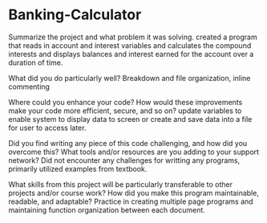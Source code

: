 # Banking-Calculator

Summarize the project and what problem it was solving. created a program that reads in account and interest variables and calculates the compound interests and displays balances and interest earned for the account over a duration of time.

What did you do particularly well? Breakdown and file organization, inline commenting

Where could you enhance your code? How would these improvements make your code more efficient, secure, and so on? update variables to enable system to display data to screen or create and save data into a file for user to access later.

Did you find writing any piece of this code challenging, and how did you overcome this? What tools and/or resources are you adding to your support network? Did not encounter any challenges for writting any programs, primarily utilized examples from textbook.

What skills from this project will be particularly transferable to other projects and/or course work? How did you make this program maintainable, readable, and adaptable? Practice in creating multiple page programs and maintaining function organization between each document.
